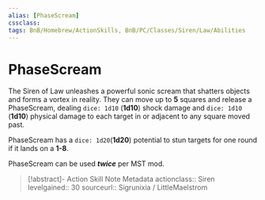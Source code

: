 ```yaml
---
alias: [PhaseScream]
cssclass: 
tags: BnB/Homebrew/ActionSkills, BnB/PC/Classes/Siren/Law/Abilities
---
```

# PhaseScream
The Siren of Law unleashes a powerful sonic scream that shatters objects and forms a vortex in reality. They can move up to __5__ squares and release a PhaseScream, dealing `dice: 1d10` (__1d10__) shock damage and `dice: 1d10` (__1d10__) physical damage to each target in or adjacent to any square moved past.

PhaseScream has a `dice: 1d20`(__1d20__) potential to stun targets for one round if it lands on a __1-8__.

PhaseScream can be used ___twice___ per MST mod.

>[!abstract]- Action Skill Note Metadata
> actionclass:: Siren
> levelgained:: 30
> sourceurl:: Sigrunixia / LittleMaelstrom
